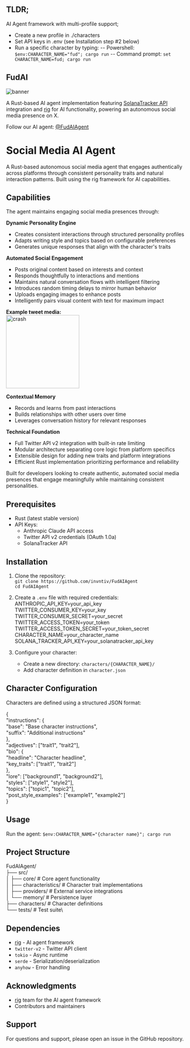 

## TLDR;
AI Agent framework with multi-profile support; 
- Create a new profile in ./characters
- Set API keys in .env (see Installation step #2 below)
- Run a specific character by typing:
  -- Powershell: `$env:CHARACTER_NAME="fud"; cargo run`
  -- Command prompt: `set CHARACTER_NAME=fud; cargo run`

## FudAI
![banner](https://i.ibb.co/fMJfKZB/testsubject125-by-terojako-dieqlzj-pre.jpg)  
  
A Rust-based AI agent implementation featuring [SolanaTracker API](https://www.solanatracker.io/) integration and [rig](https://github.com/0xPlaygrounds/rig) for AI functionality, powering an autonomous social media presence on X.

Follow our AI agent: [@FudAIAgent](https://x.com/FudAIAgent)

# Social Media AI Agent

A Rust-based autonomous social media agent that engages authentically across platforms through consistent personality traits and natural interaction patterns. Built using the rig framework for AI capabilities.

## Capabilities

The agent maintains engaging social media presences through:

**Dynamic Personality Engine**
- Creates consistent interactions through structured personality profiles
- Adapts writing style and topics based on configurable preferences
- Generates unique responses that align with the character's traits

**Automated Social Engagement** 
- Posts original content based on interests and context
- Responds thoughtfully to interactions and mentions
- Maintains natural conversation flows with intelligent filtering
- Introduces random timing delays to mirror human behavior
- Uploads engaging images to enhance posts
- Intelligently pairs visual content with text for maximum impact

**Example tweet media:**  
<img src="https://i.ibb.co/FxqJB0v/crash-chart-472.png" alt="crash" width="200"/>  


**Contextual Memory**
- Records and learns from past interactions
- Builds relationships with other users over time
- Leverages conversation history for relevant responses

**Technical Foundation**
- Full Twitter API v2 integration with built-in rate limiting
- Modular architecture separating core logic from platform specifics
- Extensible design for adding new traits and platform integrations
- Efficient Rust implementation prioritizing performance and reliability

Built for developers looking to create authentic, automated social media presences that engage meaningfully while maintaining consistent personalities.

## Prerequisites

- Rust (latest stable version)  
- API Keys:  
  - Anthropic Claude API access  
  - Twitter API v2 credentials (OAuth 1.0a)  
  - SolanaTracker API  

## Installation

1. Clone the repository:  
   `git clone https://github.com/invntiv/FudAIAgent`  
   `cd FudAIAgent`    

2. Create a `.env` file with required credentials:  
   ANTHROPIC_API_KEY=your_api_key  
   TWITTER_CONSUMER_KEY=your_key  
   TWITTER_CONSUMER_SECRET=your_secret  
   TWITTER_ACCESS_TOKEN=your_token  
   TWITTER_ACCESS_TOKEN_SECRET=your_token_secret  
   CHARACTER_NAME=your_character_name  
   SOLANA_TRACKER_API_KEY=your_solanatracker_api_key   

4. Configure your character:
   - Create a new directory: `characters/{CHARACTER_NAME}/`  
   - Add character definition in `character.json`  

## Character Configuration

Characters are defined using a structured JSON format:

{\
"instructions": {\
"base": "Base character instructions",\
"suffix": "Additional instructions"\
},\
"adjectives": ["trait1", "trait2"],\
"bio": {\
"headline": "Character headline",\
"key_traits": ["trait1", "trait2"]\
},\
"lore": ["background1", "background2"],\
"styles": ["style1", "style2"],\
"topics": ["topic1", "topic2"],\
"post_style_examples": ["example1", "example2"]\
}

## Usage

Run the agent:
`$env:CHARACTER_NAME="{character name}"; cargo run`

## Project Structure

FudAIAgent/\
├── src/\
│ ├── core/ # Core agent functionality\
│ ├── characteristics/ # Character trait implementations\
│ ├── providers/ # External service integrations\
│ └── memory/ # Persistence layer\
├── characters/ # Character definitions\
└── tests/ # Test suite\

## Dependencies

- [rig](https://github.com/0xPlaygrounds/rig) - AI agent framework
- `twitter-v2` - Twitter API client
- `tokio` - Async runtime
- `serde` - Serialization/deserialization
- `anyhow` - Error handling

## Acknowledgments

- [rig](https://github.com/0xPlaygrounds/rig) team for the AI agent framework
- Contributors and maintainers

## Support

For questions and support, please open an issue in the GitHub repository.
